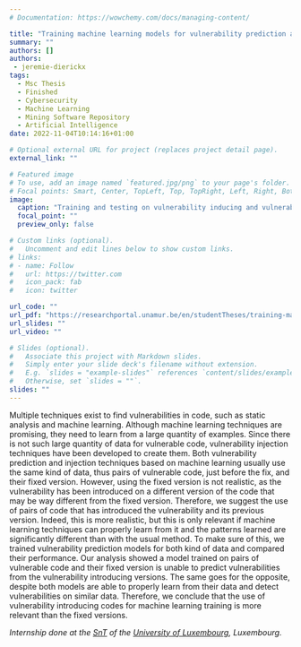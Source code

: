 ```yaml
---
# Documentation: https://wowchemy.com/docs/managing-content/

title: "Training machine learning models for vulnerability prediction and injection using datasets of vulnerability-inducing commits"
summary: ""
authors: []
authors: 
 - jeremie-dierickx
tags: 
  - Msc Thesis
  - Finished
  - Cybersecurity
  - Machine Learning
  - Mining Software Repository
  - Artificial Intelligence
date: 2022-11-04T10:14:16+01:00

# Optional external URL for project (replaces project detail page).
external_link: ""

# Featured image
# To use, add an image named `featured.jpg/png` to your page's folder.
# Focal points: Smart, Center, TopLeft, Top, TopRight, Left, Right, BottomLeft, Bottom, BottomRight.
image:
  caption: "Training and testing on vulnerability inducing and vulnerability fixing commits"
  focal_point: ""
  preview_only: false

# Custom links (optional).
#   Uncomment and edit lines below to show custom links.
# links:
# - name: Follow
#   url: https://twitter.com
#   icon_pack: fab
#   icon: twitter

url_code: ""
url_pdf: "https://researchportal.unamur.be/en/studentTheses/training-machine-learning-models-for-vulnerability-prediction-and"
url_slides: ""
url_video: ""

# Slides (optional).
#   Associate this project with Markdown slides.
#   Simply enter your slide deck's filename without extension.
#   E.g. `slides = "example-slides"` references `content/slides/example-slides.md`.
#   Otherwise, set `slides = ""`.
slides: ""
---
```


Multiple techniques exist to find vulnerabilities in code, such as static analysis and machine learning. Although machine learning techniques are promising, they need to learn from a large quantity of examples. Since there is not such large quantity of data for vulnerable code, vulnerability injection techniques have been developed to create them. Both vulnerability prediction and injection techniques based on machine learning usually use the same kind of data, thus pairs of vulnerable code, just before the fix, and their fixed version. However, using the fixed version is not realistic, as the vulnerability has been introduced on a different version of the code that may be way different from the fixed version. Therefore, we suggest the use of pairs of code that has introduced the vulnerability and its previous version. Indeed, this is more realistic, but this is only relevant if machine learning techniques can properly learn from it and the patterns learned are significantly different than with the usual method. To make sure of this, we trained vulnerability prediction models for both kind of data and compared their performance. Our analysis showed a model trained on pairs of vulnerable code and their fixed version is unable to predict vulnerabilities from the vulnerability introducing versions. The same goes for the opposite, despite both models are able to properly learn from their data and detect vulnerabilities on similar data. Therefore, we conclude that the use of vulnerability introducing codes for machine learning training is more relevant than the fixed versions.

*Internship done at the [SnT](https://www.uni.lu/snt-en/) of the [University of Luxembourg](https://www.uni.lu/en/), Luxembourg.*